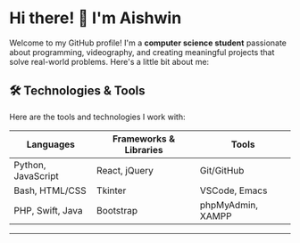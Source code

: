 # Hi there! 👋 I'm Aishwin

Welcome to my GitHub profile! I'm a **computer science student** passionate about programming, videography, and creating meaningful projects that solve real-world problems. Here's a little bit about me:

## 🛠 Technologies & Tools
Here are the tools and technologies I work with:

| **Languages**      | **Frameworks & Libraries**  | **Tools**           |
|---------------------|-----------------------------|---------------------|
| Python, JavaScript  | React, jQuery              | Git/GitHub          |
| Bash, HTML/CSS      | Tkinter                    | VSCode, Emacs       |
| PHP, Swift, Java    | Bootstrap                  | phpMyAdmin, XAMPP   |

---
